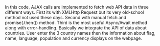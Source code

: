 In this code, AJAX calls are implemented to fetch web API data in three different ways. 
First its with XMLHttp Request but its very old-school method not used these days.
Second with manual fetch and promise(.then()) method.
Third is the most useful Async/Await method along with error-handling.
Basically we integrate the API of data about countries. User enter the 3 country names then the information about flag, name, language, population and currency displays on the webpage.
